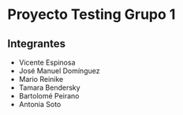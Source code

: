 # Proyecto Testing Grupo 1


## Integrantes
* Vicente Espinosa
* José Manuel Domínguez
* Mario Reinike
* Tamara Bendersky
* Bartolomé Peirano
* Antonia Soto